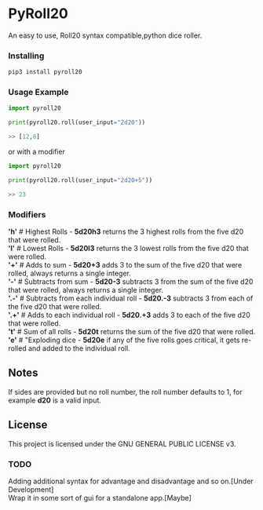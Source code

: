 # PyRoll20
<p align="center">

An easy to use, Roll20 syntax compatible,python dice roller. 
</p>

### Installing
```bash
pip3 install pyroll20
```

### Usage Example

```python
import pyroll20

print(pyroll20.roll(user_input="2d20"))

>> [12,8]
```
or with a modifier
```python
import pyroll20

print(pyroll20.roll(user_input="2d20+5"))

>> 23 
```

### Modifiers
   **'h'** # Highest Rolls - **5d20h3** returns the 3 highest rolls from the five d20 that were rolled.<br/>
   **'l'** # Lowest Rolls - **5d20l3** returns the 3 lowest rolls from the five d20 that were rolled.<br/>
   **'+'**  # Adds to sum - **5d20+3** adds 3 to the sum of the five d20 that were rolled, always returns a single integer.<br/>**'-'**  # Subtracts from sum - **5d20-3** subtracts 3 from the sum of the five d20 that were rolled, always returns a single integer.<br/>
   **'.-'**  # Subtracts from each individual roll - **5d20.-3** subtracts 3 from each of the five d20 that were rolled.<br/>
   **'.+'**  # Adds to each individual roll - **5d20.+3** adds 3 to each of the five d20 that were rolled.<br/>
   **'t'**  # Sum of all rolls - **5d20t** returns the sum of the five d20 that were rolled.<br/>
   **'e'**  # "Exploding dice - **5d20e** if any of the five rolls goes critical, it gets re-rolled and added to the individual roll. <br/>
## Notes
If sides are provided but no roll number, the roll number defaults to 1, for example **d20** is a valid input.<br/>



## License
This project is licensed under the GNU GENERAL PUBLIC LICENSE v3.<br/>

### TODO
Adding additional syntax for advantage and disadvantage and so on.[Under Development]<br/>
Wrap it in some sort of gui for a standalone app.[Maybe]


